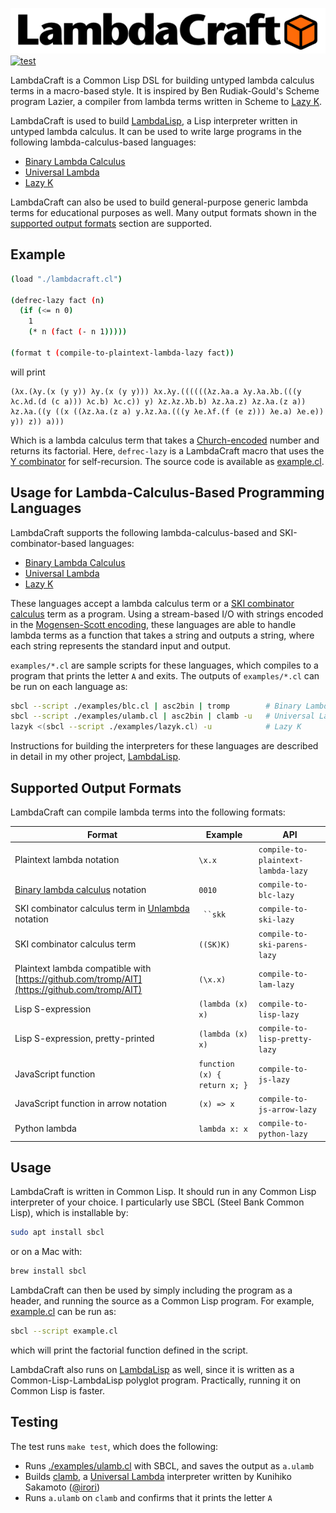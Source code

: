 ![LambdaCraftLisp's logo](./bin/lambdacraft_logo.png)
<br>
[![test](https://github.com/woodrush/lambdacraft/actions/workflows/test.yml/badge.svg)](https://github.com/woodrush/lambdacraft/actions/workflows/test.yml)

LambdaCraft is a Common Lisp DSL for building untyped lambda calculus terms in a macro-based style.
It is inspired by Ben Rudiak-Gould's Scheme program Lazier, a compiler from lambda terms written in Scheme to [Lazy K](https://tromp.github.io/cl/lazy-k.html).

LambdaCraft is used to build [LambdaLisp](https://github.com/woodrush/lambdalisp), a Lisp interpreter written in untyped lambda calculus.
It can be used to write large programs in the following lambda-calculus-based languages:

- [Binary Lambda Calculus](https://tromp.github.io/cl/cl.html)
- [Universal Lambda](http://www.golfscript.com/lam/)
- [Lazy K](https://tromp.github.io/cl/lazy-k.html)

LambdaCraft can also be used to build general-purpose generic lambda terms for educational purposes as well.
Many output formats shown in the [supported output formats](#supported-output-formats) section are supported.


## Example
```sh
(load "./lambdacraft.cl")

(defrec-lazy fact (n)
  (if (<= n 0)
    1
    (* n (fact (- n 1)))))

(format t (compile-to-plaintext-lambda-lazy fact))
```

will print

```
(λx.(λy.(x (y y)) λy.(x (y y))) λx.λy.((((((λz.λa.a λy.λa.λb.(((y λc.λd.(d (c a))) λc.b) λc.c)) y) λz.λz.λb.b) λz.λa.z) λz.λa.(z a)) λz.λa.((y ((x ((λz.λa.(z a) y.λz.λa.(((y λe.λf.(f (e z))) λe.a) λe.e)) y)) z)) a)))
```

Which is a lambda calculus term that takes a [Church-encoded](https://en.wikipedia.org/wiki/Church_encoding) number and returns its factorial.
Here, `defrec-lazy` is a LambdaCraft macro that uses the [Y combinator](https://en.wikipedia.org/wiki/Fixed-point_combinator) for self-recursion.
The source code is available as [example.cl](./example.cl).


## Usage for Lambda-Calculus-Based Programming Languages
LambdaCraft supports the following lambda-calculus-based and SKI-combinator-based languages:

- [Binary Lambda Calculus](https://tromp.github.io/cl/cl.html)
- [Universal Lambda](http://www.golfscript.com/lam/)
- [Lazy K](https://tromp.github.io/cl/lazy-k.html)

These languages accept a lambda calculus term or a [SKI combinator calculus](https://en.wikipedia.org/wiki/SKI_combinator_calculus) term as a program.
Using a stream-based I/O with strings encoded in the [Mogensen-Scott encoding](https://en.wikipedia.org/wiki/Mogensen%E2%80%93Scott_encoding),
these languages are able to handle lambda terms as a function that takes a string and outputs a string,
where each string represents the standard input and output.

`examples/*.cl` are sample scripts for these languages, which compiles to a program that prints the letter `A` and exits.
The outputs of `examples/*.cl` can be run on each language as:
```sh
sbcl --script ./examples/blc.cl | asc2bin | tromp        # Binary Lambda Calculus
sbcl --script ./examples/ulamb.cl | asc2bin | clamb -u   # Universal Lambda
lazyk <(sbcl --script ./examples/lazyk.cl) -u            # Lazy K
```

Instructions for building the interpreters for these languages are described in detail in my other project, [LambdaLisp](https://github.com/woodrush/lambdalisp).


## Supported Output Formats
LambdaCraft can compile lambda terms into the following formats:

| Format                                                                                                | Example                      | API                                |
|------------------------------------------------------------------------------------------------------ |------------------------------|------------------------------------|
| Plaintext lambda notation                                                                             | `\x.x`                       | `compile-to-plaintext-lambda-lazy` |
| [Binary lambda calculus](https://tromp.github.io/cl/cl.html) notation                                 | `0010`                       | `compile-to-blc-lazy`              |
| SKI combinator calculus term in [Unlambda](http://www.madore.org/~david/programs/unlambda/) notation  | ``` ``skk```                 | `compile-to-ski-lazy`              |
| SKI combinator calculus term                                                                          | `((SK)K)`                    | `compile-to-ski-parens-lazy`       |
| Plaintext lambda compatible with [https://github.com/tromp/AIT](https://github.com/tromp/AIT)         | `(\x.x)`                     | `compile-to-lam-lazy`              |
| Lisp S-expression                                                                                     | `(lambda (x) x)`             | `compile-to-lisp-lazy`             |
| Lisp S-expression, pretty-printed                                                                     | `(lambda (x) x)`             | `compile-to-lisp-pretty-lazy`      |
| JavaScript function                                                                                   | `function (x) { return x; }` | `compile-to-js-lazy`               |
| JavaScript function in arrow notation                                                                 | `(x) => x`                   | `compile-to-js-arrow-lazy`         |
| Python lambda                                                                                         | `lambda x: x`                | `compile-to-python-lazy`           |


## Usage
LambdaCraft is written in Common Lisp. It should run in any Common Lisp interpreter of your choice.
I particularly use SBCL (Steel Bank Common Lisp), which is installable by:

```sh
sudo apt install sbcl
```

or on a Mac with:
```sh
brew install sbcl
```

LambdaCraft can then be used by simply including the program as a header,
and running the source as a Common Lisp program.
For example, [example.cl](example.cl) can be run as:

```sh
sbcl --script example.cl
```

which will print the factorial function defined in the script.

LambdaCraft also runs on [LambdaLisp](https://github.com/woodrush/lambdalisp) as well, since it is written as a
Common-Lisp-LambdaLisp polyglot program. Practically, running it on Common Lisp is faster.


## Testing
The test runs `make test`, which does the following:

- Runs [./examples/ulamb.cl](./examples/ulamb.cl) with SBCL, and saves the output as `a.ulamb`
- Builds [clamb](https://github.com/irori/clamb), a [Universal Lambda](http://www.golfscript.com/lam/) interpreter written by Kunihiko Sakamoto ([@irori](https://github.com/irori/))
- Runs `a.ulamb` on `clamb` and confirms that it prints the letter `A`
